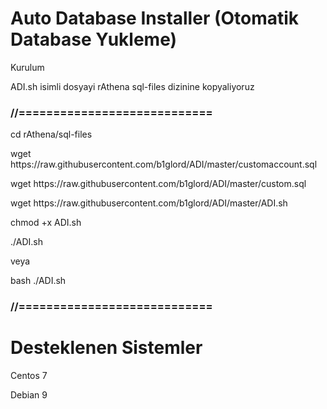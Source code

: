 # Auto Database Installer (Otomatik Database Yukleme)

<p>Kurulum</p>
<p>ADI.sh isimli dosyayi rAthena sql-files dizinine kopyaliyoruz</p>
<h3>//============================</h3>

<p>cd rAthena/sql-files</p>
<p>wget https://raw.githubusercontent.com/b1glord/ADI/master/customaccount.sql</p>
<p>wget https://raw.githubusercontent.com/b1glord/ADI/master/custom.sql</p>
<p>wget https://raw.githubusercontent.com/b1glord/ADI/master/ADI.sh</p>
<p>chmod +x ADI.sh</p>
<p>./ADI.sh</p>
<p>veya</p>
<p>bash ./ADI.sh</p>

<h3>//============================</h3>

# Desteklenen Sistemler
<p>Centos 7</p>
<p>Debian 9</p>
